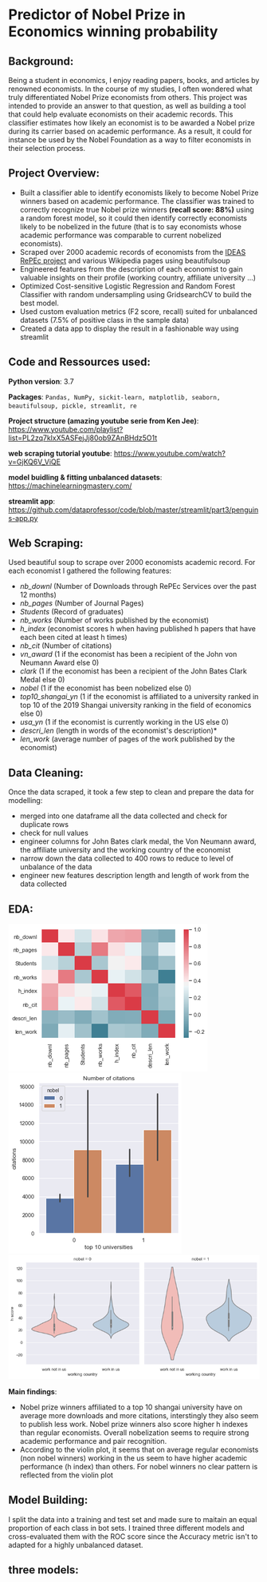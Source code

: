 # Predictor of Nobel Prize in Economics winning probability

## Background:

Being a student in economics, I enjoy reading papers, books, and articles by renowned economists. In the course of my studies, I often wondered what truly differentiated
Nobel Prize economists from others. This project was intended to provide an answer to that question, as well as building a tool that could help evaluate economists on their academic records. 
This classifier estimates how likely an economist is to be awarded a Nobel prize during its carrier based on academic performance. As a result, it could for instance be used by the Nobel Foundation as a way to filter economists in their selection process.  

## Project Overview:
* Built a classifier able to identify economists likely to become Nobel Prize winners based on academic performance. The classifier was trained to
correctly recognize true Nobel prize winners **(recall score: 88%)** using a random forest model, so it could then identify correctly economists likely to be nobelized in the future (that is to say economists whose academic performance was comparable to current nobelized economists).
* Scraped over 2000 academic records of economists from the [IDEAS RePEc project](https://ideas.repec.org/top/top.person.alldetail.html) and various Wikipedia pages using beautifulsoup
* Engineered features from the description of each economist to gain valuable insights on their profile (working country, affiliate university ...)
* Optimized Cost-sensitive Logistic Regression and Random Forest Classifier with random undersampling using GridsearchCV to build the best model.
* Used custom evaluation metrics (F2 score, recall) suited for unbalanced datasets (7.5% of positive class in the sample data)
* Created a data app to display the result in a fashionable way using streamlit 

## Code and Ressources used:

**Python version**: 3.7

**Packages**: ```Pandas, NumPy, sickit-learn, matplotlib, seaborn, beautifulsoup, pickle, streamlit, re```

**Project structure (amazing youtube serie from Ken Jee)**: https://www.youtube.com/playlist?list=PL2zq7klxX5ASFejJj80ob9ZAnBHdz5O1t

**web scraping tutorial youtube**: https://www.youtube.com/watch?v=GjKQ6V_ViQE

**model buidling & fitting unbalanced datasets**: https://machinelearningmastery.com/

**streamlit app**: https://github.com/dataprofessor/code/blob/master/streamlit/part3/penguins-app.py

## Web Scraping:

Used beautiful soup to scrape over 2000 economists academic record. For each economist I gathered the following features:

+ *nb_downl* (Number of Downloads through RePEc Services over the past 12 months)
+ *nb_pages* (Number of Journal Pages)
+ *Students* (Record of graduates)
+ *nb_works* (Number of works published by the economist)
+ *h_index* (economist scores h when having published h papers that have each been cited at least h times)
+ *nb_cit* (Number of citations)
+ *vn_award* (1 if the economist has been a recipient of the John von Neumann Award else 0)
+ *clark* (1 if the economist has been a recipient of the John Bates Clark Medal else 0)
+ *nobel* (1 if the economist has been nobelized else 0)
+ *top10_shangai_yn* (1 if the economist is affiliated to a university ranked in top 10 of the 2019 Shangai university ranking in the field of economics else 0)
+ *usa_yn* (1 if the economist is currently working in the US else 0)
+ *descri_len* (length in words of the economist's description)*
+ *len_work* (average number of pages of the work published by the economist) 

## Data Cleaning:

Once the data scraped, it took a few step to clean and prepare the data for modelling:
* merged into one dataframe all the data collected and check for duplicate rows
* check for null values 
* engineer columns for John Bates clark medal, the Von Neumann award, the affiliate university and the working country of the economist
* narrow down the data collected to 400 rows to reduce to level of unbalance of the data
* engineer new features description length and length of work from the data collected

## EDA:

![alt text](https://github.com/imrane-boucher/ds_proj_nobel_winner/blob/master/images/correlation_map.png)
![alt text](https://github.com/imrane-boucher/ds_proj_nobel_winner/blob/master/images/nb_cit_barchart.png)
![alt text](https://github.com/imrane-boucher/ds_proj_nobel_winner/blob/master/images/usa_yn_violin.png)

**Main findings**:
* Nobel prize winners affiliated to a top 10 shangai university have on average more downloads and more citations, interstingly they also seem to publish less work. Nobel prize winners also score higher h indexes than regular economists. Overall nobelization seems to require strong academic performance and pair recognition.
* According to the violin plot, it seems that on average regular economists (non nobel winners) working in the us seem to have higher academic performance (h index) than others. For nobel winners no clear pattern is reflected from the violin plot

## Model Building:

I split the data into a training and test set and made sure to maitain an equal proportion of each class in bot sets. 
I trained three different models and cross-evaluated them with the ROC score since the Accuracy metric isn't to adapted for a highly unbalanced dataset.

three models:
- 
